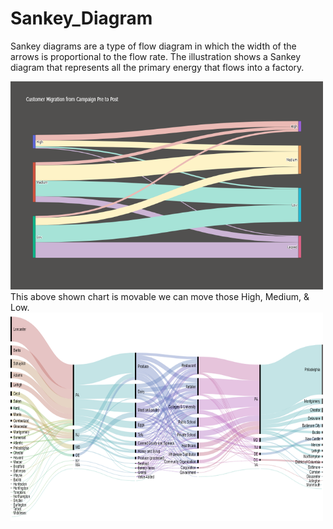 # Sankey_Diagram

Sankey diagrams are a type of flow diagram in which the width of the arrows is proportional to the flow rate. The illustration shows a Sankey diagram that represents all the primary energy that flows into a factory. 


<img src="Sankey_Chart.png" alt="Chart" width="500" height="333">
This above shown chart is movable we can move those High, Medium, & Low.

<img src="Sankey_Diagram_Can_Be.png" alt="Be" width="500" height="333">
